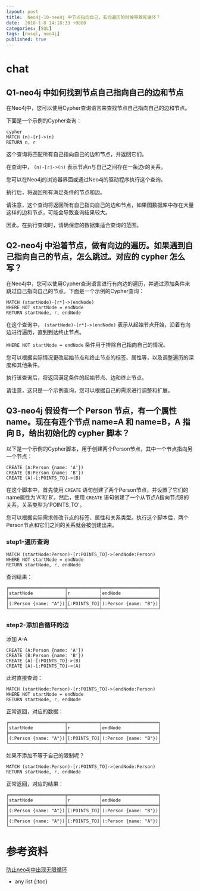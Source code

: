 ```yaml
---
layout: post
title:  Neo4j-10-neo4j 中节点指向自己，有向遍历的时候导致死循环？
date:  2018-1-8 14:18:33 +0800
categories: [SQL]
tags: [nosql, neo4j]
published: true
---
```


# 

# chat

## Q1-neo4j 中如何找到节点自己指向自己的边和节点

在Neo4j中，您可以使用Cypher查询语言来查找节点自己指向自己的边和节点。

下面是一个示例的Cypher查询：

```
cypher
MATCH (n)-[r]->(n)
RETURN n, r
```

这个查询将匹配所有自己指向自己的边和节点，并返回它们。

在查询中， `(n)-[r]->(n)` 表示节点n与自己之间存在一条边r的关系。

您可以在Neo4j的浏览器界面或通过Neo4j的驱动程序执行这个查询。

执行后，将返回所有满足条件的节点和边。

请注意，这个查询将返回所有自己指向自己的边和节点，如果图数据库中存在大量这样的边和节点，可能会导致查询结果较大。

因此，在执行查询时，请确保您的数据集适合查询的范围。

## Q2-neo4j 中沿着节点，做有向边的遍历。如果遇到自己指向自己的节点，怎么跳过。对应的 cypher 怎么写？

在Neo4j中，您可以使用Cypher查询语言进行有向边的遍历，并通过添加条件来跳过自己指向自己的节点。下面是一个示例的Cypher查询：

```cypher
MATCH (startNode)-[r*]->(endNode)
WHERE NOT startNode = endNode
RETURN startNode, r, endNode
```

在这个查询中， `(startNode)-[r*]->(endNode)` 表示从起始节点开始，沿着有向边进行遍历，直到到达终止节点。 

`WHERE NOT startNode = endNode` 条件用于排除自己指向自己的情况。

您可以根据实际情况更改起始节点和终止节点的标签、属性等，以及调整遍历的深度和其他条件。

执行该查询后，将返回满足条件的起始节点、边和终止节点。

请注意，这只是一个示例查询，您可以根据自己的需求进行调整和扩展。

## Q3-neo4j 假设有一个 Person 节点，有一个属性 name。现在有连个节点 name=A 和 name=B，A 指向 B，给出初始化的  cypher 脚本？

以下是一个示例的Cypher脚本，用于创建两个Person节点，其中一个节点指向另一个节点：

```
CREATE (A:Person {name: 'A'})
CREATE (B:Person {name: 'B'})
CREATE (A)-[:POINTS_TO]->(B)
```

在这个脚本中，首先使用 `CREATE` 语句创建了两个Person节点，并设置了它们的name属性为'A'和'B'。然后，使用 `CREATE` 语句创建了一个从节点A指向节点B的关系，关系类型为'POINTS_TO'。

您可以根据实际需求修改节点的标签、属性和关系类型。执行这个脚本后，两个Person节点和它们之间的关系就会被创建出来。

### step1-遍历查询

```
MATCH (startNode:Person)-[r:POINTS_TO]->(endNode:Person)
WHERE NOT startNode = endNode
RETURN startNode, r, endNode
```

查询结果：

```
╒═════════════════════╤════════════╤═════════════════════╕
│startNode            │r           │endNode              │
╞═════════════════════╪════════════╪═════════════════════╡
│(:Person {name: "A"})│[:POINTS_TO]│(:Person {name: "B"})│
└─────────────────────┴────────────┴─────────────────────┘
```

### step2-添加自循环的边

添加 A-A

```
CREATE (A:Person {name: 'A'})
CREATE (B:Person {name: 'B'})
CREATE (A)-[:POINTS_TO]->(B)
CREATE (A)-[:POINTS_TO]->(A)
```

此时直接查询：


```
MATCH (startNode:Person)-[r:POINTS_TO]->(endNode:Person)
WHERE NOT startNode = endNode
RETURN startNode, r, endNode
```

正常返回，对应的数据：

```
╒═════════════════════╤════════════╤═════════════════════╕
│startNode            │r           │endNode              │
╞═════════════════════╪════════════╪═════════════════════╡
│(:Person {name: "A"})│[:POINTS_TO]│(:Person {name: "B"})│
└─────────────────────┴────────────┴─────────────────────┘
```

如果不添加不等于自己的限制呢？


```
MATCH (startNode:Person)-[r:POINTS_TO]->(endNode:Person)
RETURN startNode, r, endNode
```

正常返回，对应的结果：

```
╒═════════════════════╤════════════╤═════════════════════╕
│startNode            │r           │endNode              │
╞═════════════════════╪════════════╪═════════════════════╡
│(:Person {name: "A"})│[:POINTS_TO]│(:Person {name: "B"})│
├─────────────────────┼────────────┼─────────────────────┤
│(:Person {name: "A"})│[:POINTS_TO]│(:Person {name: "A"})│
└─────────────────────┴────────────┴─────────────────────┘
```

# 参考资料

[防止neo4j中出现无限循环](https://qa.1r1g.com/sf/ask/1844184961/)

* any list
{:toc}

